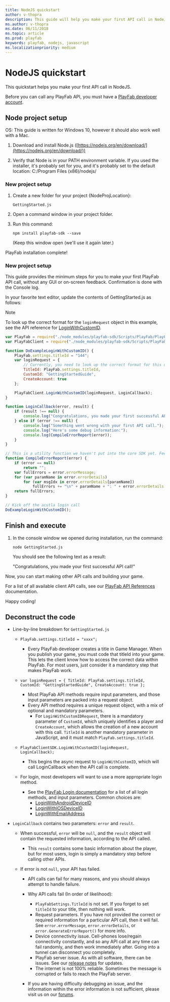 ```yaml
---
title: NodeJS quickstart
author: v-thopra
description: This guide will help you make your first API call in NodeJS.
ms.author: v-thopra
ms.date: 06/11/2018
ms.topic: article
ms.prod: playfab
keywords: playfab, nodejs, javascript
ms.localizationpriority: medium
---
```


# NodeJS quickstart

This quickstart helps you make your first API call in NodeJS.

Before you can call any PlayFab API, you must have a [PlayFab developer account](https://developer.playfab.com/en-us/sign-up). 

## Node project setup

OS: This guide is written for Windows 10, however it should also work well with a Mac.

1. Download and install Node.js ([https://nodejs.org/en/download/](https://nodejs.org/en/download/))

2. Verify that Node is in your PATH environment variable. If you used the installer, it's probably set for you, and it's probably set to the default location: C:/Program Files (x86)/nodejs/

### New project setup

1. Create a new folder for your project {NodeProjLocation}:

   `GettingStarted.js`

2. Open a command window in your project folder.

3. Run this command:

   `npm install playfab-sdk --save`

   (Keep this window open (we'll use it again later.)

PlayFab installation complete!

### New project setup

This guide provides the minimum steps for you to make your first PlayFab API call, without any GUI or on-screen feedback. Confirmation is done with the Console log.

In your favorite text editor, update the contents of GettingStarted.js as follows:

> [!NOTE]
> To look up the correct format for the `loginRequest` object in this example, see the API reference for [LoginWithCustomID](xref:titleid.playfabapi.com.client.authentication.loginwithcustomid).  

```javascript
var PlayFab = require("./node_modules/playfab-sdk/Scripts/PlayFab/PlayFab");
var PlayFabClient = require("./node_modules/playfab-sdk/Scripts/PlayFab/PlayFabClient");

function DoExampleLoginWithCustomID() {
    PlayFab.settings.titleId = "144";
    var loginRequest = {
        // Currently, you need to look up the correct format for this object in the API reference for LoginWithCustomID.
        TitleId: PlayFab.settings.titleId,
        CustomId: "GettingStartedGuide",
        CreateAccount: true
    };

    PlayFabClient.LoginWithCustomID(loginRequest, LoginCallback);
}

function LoginCallback(error, result) {
    if (result !== null) {
        console.log("Congratulations, you made your first successful API call!");
    } else if (error !== null) {
        console.log("Something went wrong with your first API call.");
        console.log("Here's some debug information:");
        console.log(CompileErrorReport(error));
    }
}

// This is a utility function we haven't put into the core SDK yet. Feel free to use it.
function CompileErrorReport(error) {
    if (error == null)
        return "";
    var fullErrors = error.errorMessage;
    for (var paramName in error.errorDetails)
        for (var msgIdx in error.errorDetails[paramName])
            fullErrors += "\n" + paramName + ": " + error.errorDetails[paramName][msgIdx];
    return fullErrors;
}

// Kick off the acutla login call
DoExampleLoginWithCustomID();
```

## Finish and execute

1. In the console window we opened during installation, run the command:
  
    `node GettingStarted.js`

    You should see the following text as a result:  

    "Congratulations, you made your first successful API call!"

Now, you can start making other API calls and building your game.

For a list of all available client API calls, see our [PlayFab API References](../../api-references/index.md) documentation.

Happy coding!

## Deconstruct the code

- Line-by-line breakdown for `GettingStarted.js`
  - `PlayFab.settings.titleId = "xxxx";`
    - Every PlayFab developer creates a title in Game Manager. When you publish your game, you must code that titleId into your game. This lets the client know how to access the correct data within PlayFab. For most users, just consider it a mandatory step that makes PlayFab work.

  - `var loginRequest = { TitleId: PlayFab.settings.titleId, CustomId: "GettingStartedGuide", CreateAccount: true };`
    - Most PlayFab API methods require input parameters, and those input parameters are packed into a request object.
    - Every API method requires a unique request object, with a mix of optional and mandatory parameters.
      - For `LoginWithCustomIDRequest`, there is a mandatory parameter of `CustomId`, which uniquely identifies a player and `CreateAccount`, which allows the creation of a new account with this call. `TitleId` is another mandatory parameter in JavaScript, and it must match `PlayFab.settings.titleId`.

  - `PlayFabClientSDK.LoginWithCustomID(loginRequest, LoginCallback);`
    - This begins the async request to `LoginWithCustomID`, which will call LoginCallback when the API call is complete.

  - For login, most developers will want to use a more appropriate login method.
    - See the [PlayFab Login documentation](xref:titleid.playfabapi.com.client.authentication) for a list of all login methods, and input parameters. Common choices are:
      - [LoginWithAndroidDeviceID](xref:titleid.playfabapi.com.client.authentication.loginwithandroiddeviceid)
      - [LoginWithIOSDeviceID](xref:titleid.playfabapi.com.client.authentication.loginwithiosdeviceid)
      - [LoginWithEmailAddress](xref:titleid.playfabapi.com.client.authentication.loginwithemailaddress)

- `LoginCallback` contains two parameters: `error` and `result`.
  - When successful, `error` will be `null`, and the `result` object will contain the requested information, according to the API called.
    - This `result` contains some basic information about the player, but for most users, login is simply a mandatory step before calling other APIs.

  - If error is not `null`, your API has failed.
    - API calls can fail for many reasons, and you should always attempt to handle failure.
    - Why API calls fail (In order of likelihood):
      - `PlayFabSettings.TitleId` is not set. If you forget to set `titleId` to your title, then nothing will work.
      - Request parameters. If you have not provided the correct or required information for a particular API call, then it will fail. See `error.errorMessage`, `error.errorDetails`, or `error.GenerateErrorReport()` for more info.
      - Device connectivity issue. Cell-phones lose/regain connectivity constantly, and so any API call at any time can fail randomly, and then work immediately after. Going into a tunnel can disconnect you completely.
      - PlayFab server issue. As with all software, there can be issues. See our [release notes](../../release-notes/index.md) for updates.
      - The internet is not 100% reliable. Sometimes the message is corrupted or fails to reach the PlayFab server.

    - If you are having difficulty debugging an issue, and the information within the error information is not sufficient, please visit us on our [forums](https://community.playfab.com/index.html).
